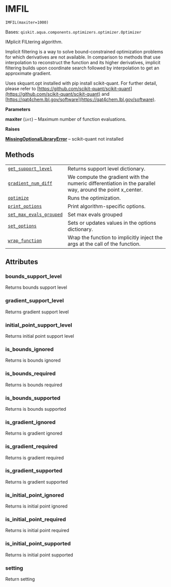 # IMFIL

<span id="undefined" />

`IMFIL(maxiter=1000)`

Bases: `qiskit.aqua.components.optimizers.optimizer.Optimizer`

IMplicit FILtering algorithm.

Implicit filtering is a way to solve bound-constrained optimization problems for which derivatives are not available. In comparison to methods that use interpolation to reconstruct the function and its higher derivatives, implicit filtering builds upon coordinate search followed by interpolation to get an approximate gradient.

Uses skquant.opt installed with pip install scikit-quant. For further detail, please refer to [https://github.com/scikit-quant/scikit-quant](https://github.com/scikit-quant/scikit-quant) and [https://qat4chem.lbl.gov/software](https://qat4chem.lbl.gov/software).

**Parameters**

**maxiter** (`int`) – Maximum number of function evaluations.

**Raises**

[**MissingOptionalLibraryError**](qiskit.aqua.MissingOptionalLibraryError#qiskit.aqua.MissingOptionalLibraryError "qiskit.aqua.MissingOptionalLibraryError") – scikit-quant not installed

## Methods

|                                                                                                                                                                                                                        |                                                                                                           |
| ---------------------------------------------------------------------------------------------------------------------------------------------------------------------------------------------------------------------- | --------------------------------------------------------------------------------------------------------- |
| [`get_support_level`](qiskit.aqua.components.optimizers.IMFIL.get_support_level#qiskit.aqua.components.optimizers.IMFIL.get_support_level "qiskit.aqua.components.optimizers.IMFIL.get_support_level")                 | Returns support level dictionary.                                                                         |
| [`gradient_num_diff`](qiskit.aqua.components.optimizers.IMFIL.gradient_num_diff#qiskit.aqua.components.optimizers.IMFIL.gradient_num_diff "qiskit.aqua.components.optimizers.IMFIL.gradient_num_diff")                 | We compute the gradient with the numeric differentiation in the parallel way, around the point x\_center. |
| [`optimize`](qiskit.aqua.components.optimizers.IMFIL.optimize#qiskit.aqua.components.optimizers.IMFIL.optimize "qiskit.aqua.components.optimizers.IMFIL.optimize")                                                     | Runs the optimization.                                                                                    |
| [`print_options`](qiskit.aqua.components.optimizers.IMFIL.print_options#qiskit.aqua.components.optimizers.IMFIL.print_options "qiskit.aqua.components.optimizers.IMFIL.print_options")                                 | Print algorithm-specific options.                                                                         |
| [`set_max_evals_grouped`](qiskit.aqua.components.optimizers.IMFIL.set_max_evals_grouped#qiskit.aqua.components.optimizers.IMFIL.set_max_evals_grouped "qiskit.aqua.components.optimizers.IMFIL.set_max_evals_grouped") | Set max evals grouped                                                                                     |
| [`set_options`](qiskit.aqua.components.optimizers.IMFIL.set_options#qiskit.aqua.components.optimizers.IMFIL.set_options "qiskit.aqua.components.optimizers.IMFIL.set_options")                                         | Sets or updates values in the options dictionary.                                                         |
| [`wrap_function`](qiskit.aqua.components.optimizers.IMFIL.wrap_function#qiskit.aqua.components.optimizers.IMFIL.wrap_function "qiskit.aqua.components.optimizers.IMFIL.wrap_function")                                 | Wrap the function to implicitly inject the args at the call of the function.                              |

## Attributes

<span id="undefined" />

### bounds\_support\_level

Returns bounds support level

<span id="undefined" />

### gradient\_support\_level

Returns gradient support level

<span id="undefined" />

### initial\_point\_support\_level

Returns initial point support level

<span id="undefined" />

### is\_bounds\_ignored

Returns is bounds ignored

<span id="undefined" />

### is\_bounds\_required

Returns is bounds required

<span id="undefined" />

### is\_bounds\_supported

Returns is bounds supported

<span id="undefined" />

### is\_gradient\_ignored

Returns is gradient ignored

<span id="undefined" />

### is\_gradient\_required

Returns is gradient required

<span id="undefined" />

### is\_gradient\_supported

Returns is gradient supported

<span id="undefined" />

### is\_initial\_point\_ignored

Returns is initial point ignored

<span id="undefined" />

### is\_initial\_point\_required

Returns is initial point required

<span id="undefined" />

### is\_initial\_point\_supported

Returns is initial point supported

<span id="undefined" />

### setting

Return setting
